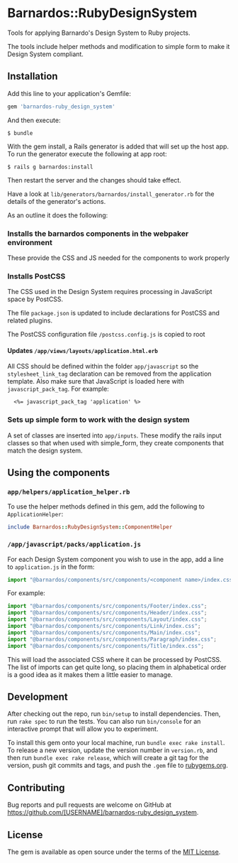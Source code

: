 # Barnardos::RubyDesignSystem

Tools for applying Barnardo's Design System to Ruby projects.

The tools include helper methods and modification to simple form to make it Design System compliant.

## Installation

Add this line to your application's Gemfile:

```ruby
gem 'barnardos-ruby_design_system'
```

And then execute:

    $ bundle

With the gem install, a Rails generator is added that will set up the host app. To run the generator
execute the following at app root:

    $ rails g barnardos:install

Then restart the server and the changes should take effect.

Have a look at `lib/generators/barnardos/install_generator.rb` for the details of the generator's actions.

As an outline it does the following:

### Installs the barnardos components in the webpaker environment

These provide the CSS and JS needed for the components to work properly

### Installs PostCSS

The CSS used in the Design System requires processing in JavaScript space by PostCSS.

The file `package.json` is updated to include declarations for PostCSS and related plugins.

The PostCSS configuration file `/postcss.config.js` is copied to root

#### Updates `/app/views/layouts/application.html.erb`

All CSS should be defined within the folder `app/javascript` so the `stylesheet_link_tag` declaration can be removed
from the application template. Also make sure that JavaScript is loaded here with `javascript_pack_tag`. For example:

```
  <%= javascript_pack_tag 'application' %>
```

### Sets up simple form to work with the design system

A set of classes are inserted into `app/inputs`. These modify the rails input classes so that when used
with simple_form, they create components that match the design system.

## Using the components

### `app/helpers/application_helper.rb`

To use the helper methods defined in this gem, add the following to `ApplicationHelper`:

```ruby
include Barnardos::RubyDesignSystem::ComponentHelper
```

### `/app/javascript/packs/application.js`

For each Design System component you wish to use in the app, add a line to `application.js` in the form:

```javascript
import "@barnardos/components/src/components/<component name>/index.css";
```
For example:

```javascript
import "@barnardos/components/src/components/Footer/index.css";
import "@barnardos/components/src/components/Header/index.css";
import "@barnardos/components/src/components/Layout/index.css";
import "@barnardos/components/src/components/Link/index.css";
import "@barnardos/components/src/components/Main/index.css";
import "@barnardos/components/src/components/Paragraph/index.css";
import "@barnardos/components/src/components/Title/index.css";
```

This will load the associated CSS where it can be processed by PostCSS. The list of imports can get quite long, so
placing them in alphabetical order is a good idea as it makes them a little easier to manage.

## Development

After checking out the repo, run `bin/setup` to install dependencies. Then, run `rake spec` to run the tests. You can also run `bin/console` for an interactive prompt that will allow you to experiment.

To install this gem onto your local machine, run `bundle exec rake install`. To release a new version, update the version number in `version.rb`, and then run `bundle exec rake release`, which will create a git tag for the version, push git commits and tags, and push the `.gem` file to [rubygems.org](https://rubygems.org).

## Contributing

Bug reports and pull requests are welcome on GitHub at https://github.com/[USERNAME]/barnardos-ruby_design_system.

## License

The gem is available as open source under the terms of the [MIT License](https://opensource.org/licenses/MIT).
